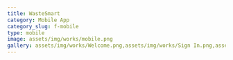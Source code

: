 ```yaml
---
title: WasteSmart   
category: Mobile App
category_slug: f-mobile
type: mobile
image: assets/img/works/mobile.png
gallery: assets/img/works/Welcome.png,assets/img/works/Sign In.png,assets/img/works/Sign Up.png,assets/img/works/Cam scanner 1.png
---
```

